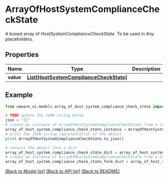 # ArrayOfHostSystemComplianceCheckState

A boxed array of *HostSystemComplianceCheckState*. To be used in *Any* placeholders. 

## Properties
Name | Type | Description | Notes
------------ | ------------- | ------------- | -------------
**value** | [**List[HostSystemComplianceCheckState]**](HostSystemComplianceCheckState.md) |  | 

## Example

```python
from vmware_vi.models.array_of_host_system_compliance_check_state import ArrayOfHostSystemComplianceCheckState

# TODO update the JSON string below
json = "{}"
# create an instance of ArrayOfHostSystemComplianceCheckState from a JSON string
array_of_host_system_compliance_check_state_instance = ArrayOfHostSystemComplianceCheckState.from_json(json)
# print the JSON string representation of the object
print ArrayOfHostSystemComplianceCheckState.to_json()

# convert the object into a dict
array_of_host_system_compliance_check_state_dict = array_of_host_system_compliance_check_state_instance.to_dict()
# create an instance of ArrayOfHostSystemComplianceCheckState from a dict
array_of_host_system_compliance_check_state_form_dict = array_of_host_system_compliance_check_state.from_dict(array_of_host_system_compliance_check_state_dict)
```
[[Back to Model list]](../README.md#documentation-for-models) [[Back to API list]](../README.md#documentation-for-api-endpoints) [[Back to README]](../README.md)


